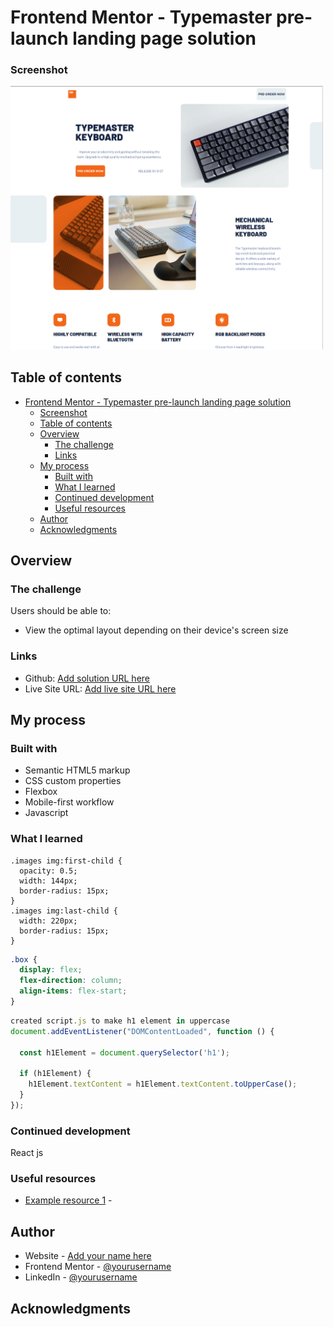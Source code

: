 # Frontend Mentor - Typemaster pre-launch landing page solution

### Screenshot

<img src="assets/shared/Screenshot from 2023-12-16 11-11-00.png" alt="Screenshot" width="500">

## Table of contents

- [Frontend Mentor - Typemaster pre-launch landing page solution](#frontend-mentor---typemaster-pre-launch-landing-page-solution)
    - [Screenshot](#screenshot)
  - [Table of contents](#table-of-contents)
  - [Overview](#overview)
    - [The challenge](#the-challenge)
    - [Links](#links)
  - [My process](#my-process)
    - [Built with](#built-with)
    - [What I learned](#what-i-learned)
    - [Continued development](#continued-development)
    - [Useful resources](#useful-resources)
  - [Author](#author)
  - [Acknowledgments](#acknowledgments)

## Overview

### The challenge

Users should be able to:

- View the optimal layout depending on their device's screen size

### Links

- Github: [Add solution URL here](https://github.com/gionare/Typemaster-pre-lunch)
- Live Site URL: [Add live site URL here](https://gionare.github.io/Typemaster-pre-lunch/)

## My process

### Built with

- Semantic HTML5 markup
- CSS custom properties
- Flexbox
- Mobile-first workflow
- Javascript

### What I learned


```using child elemens in CSS
.images img:first-child {
  opacity: 0.5;
  width: 144px;
  border-radius: 15px;
}
.images img:last-child {
  width: 220px;
  border-radius: 15px;
} 
```

```css 
.box {
  display: flex;
  flex-direction: column;
  align-items: flex-start;
} 
```

```js
created script.js to make h1 element in uppercase 
document.addEventListener("DOMContentLoaded", function () {

  const h1Element = document.querySelector('h1');

  if (h1Element) {
    h1Element.textContent = h1Element.textContent.toUpperCase();
  }
});
```

### Continued development

React js

### Useful resources

- [Example resource 1](https://www.google.com) - 

## Author

- Website - [Add your name here](http://portfolio-giorgi-nareklishvili.vercel.app/)
- Frontend Mentor - [@yourusername](https://www.frontendmentor.io/profile/gionare)
- LinkedIn - [@yourusername](https://www.linkedin.com/in/gionare/)

## Acknowledgments

